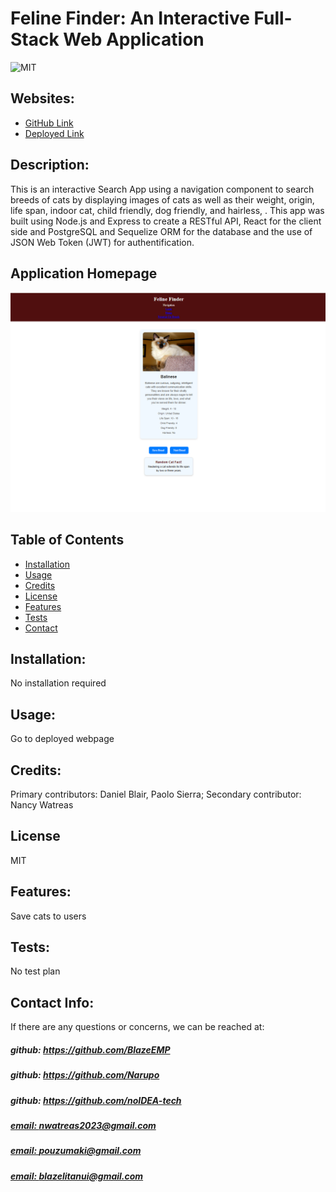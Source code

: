 # Feline Finder: An Interactive Full-Stack Web Application 

![MIT](https://img.shields.io/badge/License-MIT-blue)

## Websites: 
- [GitHub Link](https://github.com/BlazeEMP/Project-2)
- [Deployed Link](https://feline-finder.onrender.com)

## Description:
This is an interactive Search App using a navigation component to search breeds of cats by displaying images of cats as well as their weight, origin, life span, indoor cat, child friendly, dog friendly, and hairless, . This app was built using Node.js and Express to create a RESTful API, React for the client side and PostgreSQL and Sequelize ORM for the database and the use of JSON Web Token (JWT) for authentification.

## Application Homepage
![App Screenshot](./client/assets/App-image1.png.png)


## Table of Contents
- [Installation](#installation)
- [Usage](#usage)
- [Credits](#credits)
- [License](#license)
- [Features](#features)
- [Tests](#tests)
- [Contact](#contact)

## Installation:
No installation required <!-- TODO: add installation packages/dependencies-->

## Usage:
Go to deployed webpage

## Credits:
Primary contributors: Daniel Blair, Paolo Sierra; Secondary contributor: Nancy Watreas

## License
MIT

## Features:
Save cats to users

## Tests:
No test plan

## Contact Info:
If there are any questions or concerns, we can be reached at:
##### github: https://github.com/BlazeEMP 
##### github: https://github.com/Narupo
##### github: https://github.com/noIDEA-tech


##### [email: nwatreas2023@gmail.com](mailto:nwatreas2023@gmail.com)
##### [email: pouzumaki@gmail.com](mailto:pouzumaki@gmail.com)
##### [email: blazelitanui@gmail.com](mailto:blazelitanui@gmail.com)